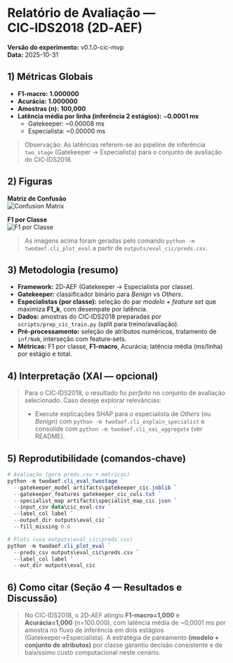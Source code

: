 # Relatório de Avaliação — CIC‑IDS2018 (2D‑AEF)

**Versão do experimento:** v0.1.0-cic-mvp  
**Data:** 2025-10-31

## 1) Métricas Globais

- **F1-macro:** **1.000000**  
- **Acurácia:** **1.000000**  
- **Amostras (n):** **100,000**  
- **Latência média por linha (inferência 2 estágios):** ~**0.0001 ms**  
  - Gatekeeper: ~0.00008 ms  
  - Especialista: ~0.00000 ms

> Observação: As latências referem-se ao pipeline de inferência `two_stage` (Gatekeeper → Especialista) para o conjunto de avaliação do CIC‑IDS2018.

## 2) Figuras

**Matriz de Confusão**  
![Confusion Matrix](confusion_matrix.png)

**F1 por Classe**  
![F1 por Classe](f1_per_class.png)

> As imagens acima foram geradas pelo comando `python -m twodaef.cli_plot_eval` a partir de `outputs/eval_cic/preds.csv`.

## 3) Metodologia (resumo)

- **Framework:** 2D‑AEF (Gatekeeper → Especialista por classe).  
- **Gatekeeper:** classificador binário para *Benign* vs *Others*.  
- **Especialistas (por classe):** seleção do par _modelo + feature set_ que maximiza **F1_k**, com desempate por latência.  
- **Dados:** amostras do CIC‑IDS2018 preparadas por `scripts/prep_cic_train.py` (split para treino/avaliação).  
- **Pré-processamento:** seleção de atributos numéricos, tratamento de `inf/NaN`, interseção com feature‑sets.  
- **Métricas:** F1 por classe, **F1‑macro**, Acurácia; latência média (ms/linha) por estágio e total.

## 4) Interpretação (XAI — opcional)

> Para o CIC‑IDS2018, o resultado foi *perfeito* no conjunto de avaliação selecionado. Caso deseje explorar relevâncias:  
> - Execute explicações SHAP para o especialista de *Others* (ou *Benign*) com `python -m twodaef.cli_explain_specialist` e consolide com `python -m twodaef.cli_xai_aggregate` (ver README).

## 5) Reprodutibilidade (comandos‑chave)

```powershell
# Avaliação (gera preds.csv + métricas)
python -m twodaef.cli_eval_twostage `
  --gatekeeper_model artifacts\gatekeeper_cic.joblib `
  --gatekeeper_features gatekeeper_cic_cols.txt `
  --specialist_map artifacts\specialist_map_cic.json `
  --input_csv data\cic_eval.csv `
  --label_col label `
  --output_dir outputs\eval_cic `
  --fill_missing 0.0

# Plots (usa outputs\eval_cic\preds.csv)
python -m twodaef.cli_plot_eval `
  --preds_csv outputs\eval_cic\preds.csv `
  --label_col label `
  --out_dir outputs\eval_cic
```

## 6) Como citar (Seção 4 — Resultados e Discussão)

> No CIC‑IDS2018, o 2D‑AEF atingiu **F1‑macro=1,000** e **Acurácia=1,000** (n=100.000), com latência média de ~0,0001 ms por amostra no fluxo de inferência em dois estágios (Gatekeeper→Especialista). A estratégia de pareamento **(modelo + conjunto de atributos)** por classe garantiu decisão consistente e de baixíssimo custo computacional neste cenário.
